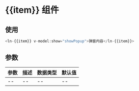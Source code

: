 # {{item}} 组件

## 使用

```javascript
<ln-{{item}} v-model:show="showPopup">弹窗内容</ln-{{item}}>
```

## 参数

| 参数 | 描述 | 数据类型 | 默认值 |
| ---- | ---- | -------- | ------ |
| --   | --   | --       | --     |
